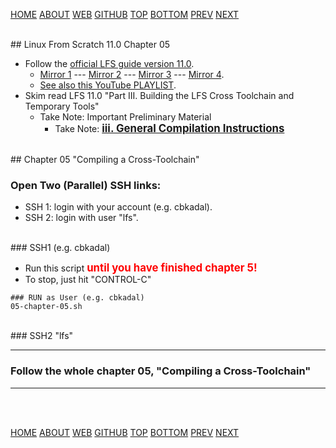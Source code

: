 ---
---

[HOME](index.md)
[ABOUT](README.md)
[WEB](https://osp4diss.vlsm.org/)
[GITHUB](https://github.com/os2xx/osp4diss/)
[TOP](#)
[BOTTOM](#endofpage)
[PREV](W08-01.md)
[NEXT](index.md#idx0708)

<br id="idx00">
## Linux From Scratch 11.0 Chapter 05

* Follow the [official LFS guide version 11.0](https://www.linuxfromscratch.org/lfs/view/11.0/).
  * [Mirror 1](https://lfs.mirror.fileplanet.com/lfs/view/11.0/) ---
    [Mirror 2](https://lfs.mirrors.hoobly.com/lfs/view/11.0/) ---
    [Mirror 3](http://lfs.mirror.jaleco.com/lfs/view/11.0/) ---
    [Mirror 4](http://lfs.mirror.jaleco.com/lfs/view/11.0/).
  * [See also this YouTube PLAYLIST](https://www.youtube.com/playlist?list=PLyc5xVO2uDsDK5_zewRXYOZA0cyjwcboE).
* Skim read LFS 11.0 "Part III. Building the LFS Cross Toolchain and Temporary Tools"
  * Take Note: Important Preliminary Material
    * Take Note: <span style="color:red; font-weight:bold; font-size:larger;">
      [iii. General Compilation Instructions](https://www.linuxfromscratch.org/lfs/view/11.0/partintro/generalinstructions.html)
    </span>

<br id="idx01">
## Chapter 05 "Compiling a Cross-Toolchain"

### Open Two (Parallel) SSH links:
* SSH 1: login with your account (e.g. cbkadal).
* SSH 2: login with user "lfs".

<br id="idx02">
### SSH1 (e.g. cbkadal)

* Run this script <span style="color:red; font-weight:bold; font-size:larger;">
  until you have finished chapter 5!
  </span>
* To stop, just hit "CONTROL-C"

```
### RUN as User (e.g. cbkadal)
05-chapter-05.sh

```

<br id="idx03">
### SSH2 "lfs"

<hr>

### Follow the whole chapter 05, "Compiling a Cross-Toolchain"

<hr>
<br id="endofpage"><br>

[HOME](index.md)
[ABOUT](README.md)
[WEB](https://osp4diss.vlsm.org/)
[GITHUB](https://github.com/os2xx/osp4diss)
[TOP](#)
[BOTTOM](#endofpage)
[PREV](W08-01.md)
[NEXT](index.md#idx0708)
<br>

